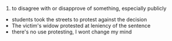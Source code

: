 1. to disagree with or disapprove of something, especially publicly
  *  students took the streets to protest against the decision
  * The victim's widow protested at leniency of the sentence
  * there's no use protesting, I wont change my mind
